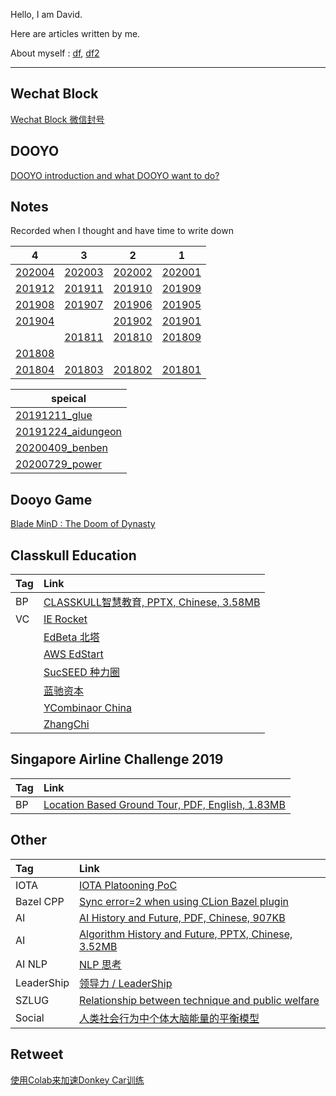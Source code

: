 
Hello, I am David.

Here are articles written by me.

About myself : [df]( /dooyo/df ), [df2]( /dooyo/df2 )

---

## Wechat Block 

[Wechat Block 微信封号](/wechatblock/index )


## DOOYO

[DOOYO introduction and what DOOYO want to do?]( /dooyo/dooyo_intro_4_csme )


## Notes

Recorded when I thought and have time to write down

| 4                        | 3                        | 2                        | 1                        |
| ---                      | ---                      | ---                      | ---                      |
| [202004]( /idea/202004 ) | [202003]( /idea/202003 ) | [202002]( /idea/202002 ) | [202001]( /idea/202001 ) |
| [201912]( /idea/201912 ) | [201911]( /idea/201911 ) | [201910]( /idea/201910 ) | [201909]( /idea/201909 ) |
| [201908]( /idea/201908 ) | [201907]( /idea/201907 ) | [201906]( /idea/201906 ) | [201905]( /idea/201905 ) |
| [201904]( /idea/201904 ) |                          | [201902]( /idea/201902 ) | [201901]( /idea/201901 ) |
|                          | [201811]( /idea/201811 ) | [201810]( /idea/201810 ) | [201809]( /idea/201809 ) |
| [201808]( /idea/201808 ) |                          |                          |                          |
| [201804]( /idea/201804 ) | [201803]( /idea/201803 ) | [201802]( /idea/201802 ) | [201801]( /idea/201801 ) |


| speical                  |
| ---                      |
| [20191211_glue]( /idea/20191211_glue ) |
| [20191224_aidungeon]( /idea/20191224_aidungeon ) |
| [20200409_benben]( /idea/20200409_benben) |
| [20200729_power]( /idea/20200729_power) |


## Dooyo Game

[Blade MinD : The Doom of Dynasty]( /cike/readme_en )


## Classkull Education

| Tag | Link|
|:--- |:--- |
| BP  | [CLASSKULL智慧教育, PPTX, Chinese, 3.58MB]( /classkull/CLASSKULL智慧教育(BP).df.20190728.1638.pptx )
| VC  | [IE Rocket]( /classkull/ierockets )
|     | [EdBeta 北塔]( /classkull/edbeta )
|     | [AWS EdStart]( /classkull/awsedstart )
|     | [SucSEED 种力圈]( /classkull/sucseed )
|     | [蓝驰资本 ]( /classkull/brv )
|     | [YCombinaor China]( /classkull/ycombinator )
|     | [ZhangChi]( /classkull/zhangchi )


## Singapore Airline Challenge 2019

| Tag| Link|
|:-- |:--- |
| BP | [Location Based Ground Tour, PDF, English, 1.83MB]( /saac2019/SingaporeAirlineAppChallenge2019_RoaringWhale_201908101858.pdf )


## Other

| Tag         | Link |
|:---         |:---  |
| IOTA        | [IOTA Platooning PoC]( /other/iota_based_platooning )
| Bazel CPP   | [Sync error=2 when using CLion Bazel plugin]( /tech/clion_bazel_plugin ) 
| AI          | [AI History and Future, PDF, Chinese, 907KB]( /tech/AI_History_and_Future.df.20190517.1307.pdf ) 
| AI          | [Algorithm History and Future, PPTX, Chinese, 3.52MB]( /tech/Algorithm_History_and_Future.df.df.20190710.1834.pptx ) 
| AI NLP      | [NLP 思考]( /tech/nlp ) 
| LeaderShip  | [领导力 / LeaderShip]( /dooyo/leadership ) 
| SZLUG       | [Relationship between technique and public welfare](/other/szlug_talk_with_xiaoban_20190224) 
| Social      | [人类社会行为中个体大脑能量的平衡模型]( other/social_brain_energy )


## Retweet

[使用Colab来加速Donkey Car训练]( http://kevingor.com/2019/08/use_colab_gpu_to_train_donkeycar/ )



